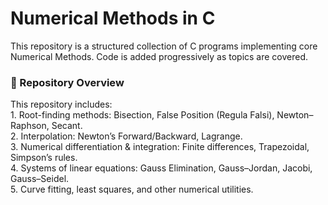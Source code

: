 <h1>Numerical Methods in C</h1>

This repository is a structured collection of C programs implementing core Numerical Methods. Code is added progressively as topics are covered.

<h3>📂 Repository Overview</h3>
This repository includes:
<br>
1. Root-finding methods: Bisection, False Position (Regula Falsi), Newton–Raphson, Secant. <br>
2. Interpolation: Newton’s Forward/Backward, Lagrange. <br>
3. Numerical differentiation & integration: Finite differences, Trapezoidal, Simpson’s rules. <br>
4. Systems of linear equations: Gauss Elimination, Gauss–Jordan, Jacobi, Gauss–Seidel. <br>
5. Curve fitting, least squares, and other numerical utilities.
